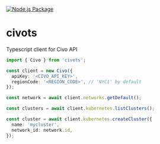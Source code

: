 [![Node.js Package](https://github.com/avaldevilap/civots/actions/workflows/npm-publish.yml/badge.svg?branch=master)](https://github.com/avaldevilap/civots/actions/workflows/npm-publish.yml)

# civots
Typescript client for Civo API

```typescript
import { Civo } from 'civots';

const client = new Civo({
  apiKey: '<CIVO_API_KEY>',
  regionCode: '<REGION_CODE>', // 'NYC1' by default
});

const network = await client.networks.getDefault();

const clusters = await client.kubernetes.listClusters();

const cluster = await client.kubernetes.createCluster({
  name: 'mycluster',
  network_id: network.id,
});
```
